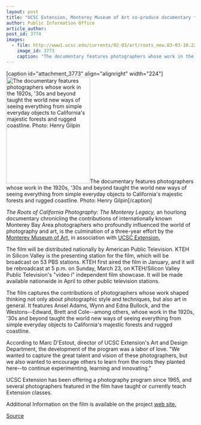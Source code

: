 ```yaml
---
layout: post
title: "UCSC Extension, Monterey Museum of Art co-produce documentary for nationwide broadcast"
author: Public Information Office
article_author: 
post_id: 3774
images:
  - file: http://www1.ucsc.edu/currents/02-03/art/roots_new.03-03-10.224.jpg
    image_id: 3773
    caption: "The documentary features photographers whose work in the 1920s, '30s and beyond taught the world new ways of seeing everything from simple everyday objects to California's majestic forests and rugged coastline. Photo: Henry Gilpin"
---
```


[caption id="attachment_3773" align="alignright" width="224"]<a href="http://dev-ucsc-news.pantheonsite.io/wp-content/uploads/2003/03/roots_new.03-03-10.224.jpg"><img class="size-full wp-image-3773" src="http://dev-ucsc-news.pantheonsite.io/wp-content/uploads/2003/03/roots_new.03-03-10.224.jpg" alt="The documentary features photographers whose work in the 1920s, '30s and beyond taught the world new ways of seeing everything from simple everyday objects to California's majestic forests and rugged coastline. Photo: Henry Gilpin" width="224" height="284" /></a>The documentary features photographers whose work in the 1920s, '30s and beyond taught the world new ways of seeing everything from simple everyday objects to California's majestic forests and rugged coastline. Photo: Henry Gilpin[/caption]
<p>
  <i>The Roots of California Photography: The Monterey Legacy,</i> an hourlong documentary chronicling the contributions of internationally known Monterey Bay Area photographers who profoundly influenced the world of photography and art, is the culmination of a three-year effort by the <a href="http://www.montereyart.org">Monterey Museum of Art,</a> in association with <a href="http://www.ucsc-extension.edu">UCSC Extension.</a>
</p>
<p>
  The film will be distributed nationally by American Public Television. KTEH in Silicon Valley is the presenting station for the film, which will be broadcast on 53 PBS stations. KTEH first aired the film in January, and it will be rebroadcast at 5 p.m. on Sunday, March 23, on KTEH/Silicon Valley Public Television's "video i" independent film showcase. It will be made available nationwide in April to other public television stations.
</p>
<p>
  The film captures the contributions of photographers whose work shaped thinking not only about photographic style and techniques, but also art in general. It features Ansel Adams, Wynn and Edna Bullock, and the Westons--Edward, Brett and Cole--among others, whose work in the 1920s, '30s and beyond taught the world new ways of seeing everything from simple everyday objects to California's majestic forests and rugged coastline.<br>
</p>
<p>
  According to Marc D'Estout, director of UCSC Extension's Art and Design Department, the development of the program was a labor of love. "We wanted to capture the great talent and vision of these photographers, but we also wanted to encourage others to learn from the roots they planted here--to continue experimenting, learning and innovating."<br>
</p>
<p>
  UCSC Extension has been offering a photography program since 1965, and several photographers featured in the film have taught or currently teach Extension classes.<br>
</p>
<p>
  Additional Information on the film is available on the project <a href="http://www.ucsc-extension.edu/roots">web site.</a><br>
</p>
<p><a href="http://www1.ucsc.edu/currents/02-03/03-10/documentary.html" title="Permalink to documentary">Source</a></p>

